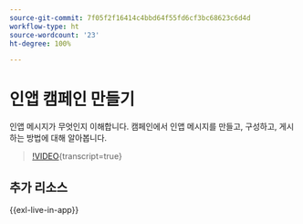 ```yaml
---
source-git-commit: 7f05f2f16414c4bbd64f55fd6cf3bc68623c6d4d
workflow-type: ht
source-wordcount: '23'
ht-degree: 100%

---
```

# 인앱 캠페인 만들기

인앱 메시지가 무엇인지 이해합니다. 캠페인에서 인앱 메시지를 만들고, 구성하고, 게시하는 방법에 대해 알아봅니다.

>[!VIDEO](https://video.tv.adobe.com/v/3451889?quality=12&learn=on&captions=kor){transcript=true}

## 추가 리소스

{{exl-live-in-app}}
